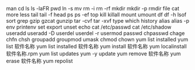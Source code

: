 man
cd
ls 
ls -laFR
pwd
ln -s
mv
rm -i
rm -rf 
mkdir
mkdir -p
rmdir
file
cat
more
less
tail
tail -f
head
ps
ps -ef
top
kill
killall
mount
umount
df
df -h
lsof
sort
grep
gzip
gzcat
gunzip
tar -cvf
tar -xvf
type
which
history
alias
alias -p
env
printenv
set
export
unset
echo
cat /etc/passwd
cat /etc/shadow
useradd
useradd -D
userdel
userdel -r
usermod
passwd
chpasswd
chage
chfn
chsh
groupadd
groupmod
umask
chmod
chown
yum list installed
yum list 软件名称
yum list installed 软件名称
yum install 软件名称
yum localinstall 软件名称.rpm
yum list updates
yum -y update
yum remove 软件名称
yum erase 软件名称
yum repolist

